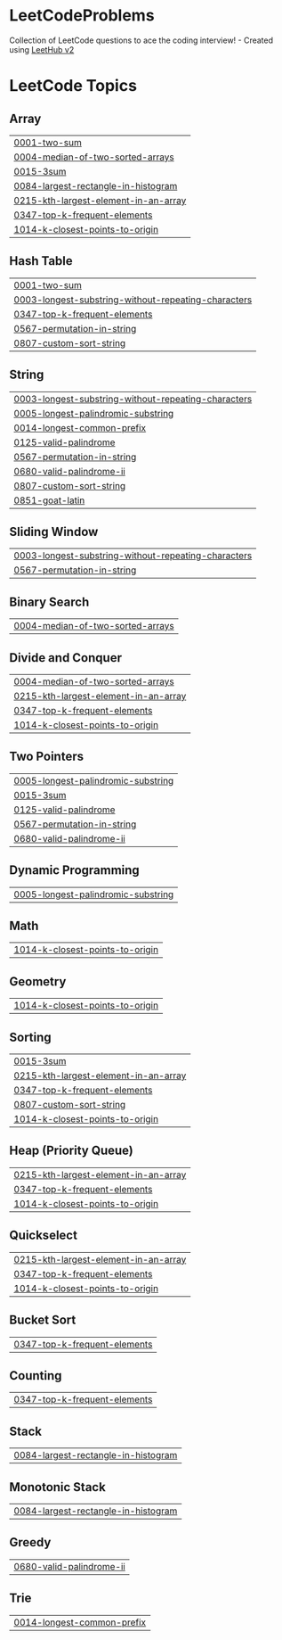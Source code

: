 # LeetCodeProblems
Collection of LeetCode questions to ace the coding interview! - Created using [LeetHub v2](https://github.com/arunbhardwaj/LeetHub-2.0)

<!---LeetCode Topics Start-->
# LeetCode Topics
## Array
|  |
| ------- |
| [0001-two-sum](https://github.com/hackingworm/LeetCodeProblems/tree/master/0001-two-sum) |
| [0004-median-of-two-sorted-arrays](https://github.com/hackingworm/LeetCodeProblems/tree/master/0004-median-of-two-sorted-arrays) |
| [0015-3sum](https://github.com/hackingworm/LeetCodeProblems/tree/master/0015-3sum) |
| [0084-largest-rectangle-in-histogram](https://github.com/hackingworm/LeetCodeProblems/tree/master/0084-largest-rectangle-in-histogram) |
| [0215-kth-largest-element-in-an-array](https://github.com/hackingworm/LeetCodeProblems/tree/master/0215-kth-largest-element-in-an-array) |
| [0347-top-k-frequent-elements](https://github.com/hackingworm/LeetCodeProblems/tree/master/0347-top-k-frequent-elements) |
| [1014-k-closest-points-to-origin](https://github.com/hackingworm/LeetCodeProblems/tree/master/1014-k-closest-points-to-origin) |
## Hash Table
|  |
| ------- |
| [0001-two-sum](https://github.com/hackingworm/LeetCodeProblems/tree/master/0001-two-sum) |
| [0003-longest-substring-without-repeating-characters](https://github.com/hackingworm/LeetCodeProblems/tree/master/0003-longest-substring-without-repeating-characters) |
| [0347-top-k-frequent-elements](https://github.com/hackingworm/LeetCodeProblems/tree/master/0347-top-k-frequent-elements) |
| [0567-permutation-in-string](https://github.com/hackingworm/LeetCodeProblems/tree/master/0567-permutation-in-string) |
| [0807-custom-sort-string](https://github.com/hackingworm/LeetCodeProblems/tree/master/0807-custom-sort-string) |
## String
|  |
| ------- |
| [0003-longest-substring-without-repeating-characters](https://github.com/hackingworm/LeetCodeProblems/tree/master/0003-longest-substring-without-repeating-characters) |
| [0005-longest-palindromic-substring](https://github.com/hackingworm/LeetCodeProblems/tree/master/0005-longest-palindromic-substring) |
| [0014-longest-common-prefix](https://github.com/hackingworm/LeetCodeProblems/tree/master/0014-longest-common-prefix) |
| [0125-valid-palindrome](https://github.com/hackingworm/LeetCodeProblems/tree/master/0125-valid-palindrome) |
| [0567-permutation-in-string](https://github.com/hackingworm/LeetCodeProblems/tree/master/0567-permutation-in-string) |
| [0680-valid-palindrome-ii](https://github.com/hackingworm/LeetCodeProblems/tree/master/0680-valid-palindrome-ii) |
| [0807-custom-sort-string](https://github.com/hackingworm/LeetCodeProblems/tree/master/0807-custom-sort-string) |
| [0851-goat-latin](https://github.com/hackingworm/LeetCodeProblems/tree/master/0851-goat-latin) |
## Sliding Window
|  |
| ------- |
| [0003-longest-substring-without-repeating-characters](https://github.com/hackingworm/LeetCodeProblems/tree/master/0003-longest-substring-without-repeating-characters) |
| [0567-permutation-in-string](https://github.com/hackingworm/LeetCodeProblems/tree/master/0567-permutation-in-string) |
## Binary Search
|  |
| ------- |
| [0004-median-of-two-sorted-arrays](https://github.com/hackingworm/LeetCodeProblems/tree/master/0004-median-of-two-sorted-arrays) |
## Divide and Conquer
|  |
| ------- |
| [0004-median-of-two-sorted-arrays](https://github.com/hackingworm/LeetCodeProblems/tree/master/0004-median-of-two-sorted-arrays) |
| [0215-kth-largest-element-in-an-array](https://github.com/hackingworm/LeetCodeProblems/tree/master/0215-kth-largest-element-in-an-array) |
| [0347-top-k-frequent-elements](https://github.com/hackingworm/LeetCodeProblems/tree/master/0347-top-k-frequent-elements) |
| [1014-k-closest-points-to-origin](https://github.com/hackingworm/LeetCodeProblems/tree/master/1014-k-closest-points-to-origin) |
## Two Pointers
|  |
| ------- |
| [0005-longest-palindromic-substring](https://github.com/hackingworm/LeetCodeProblems/tree/master/0005-longest-palindromic-substring) |
| [0015-3sum](https://github.com/hackingworm/LeetCodeProblems/tree/master/0015-3sum) |
| [0125-valid-palindrome](https://github.com/hackingworm/LeetCodeProblems/tree/master/0125-valid-palindrome) |
| [0567-permutation-in-string](https://github.com/hackingworm/LeetCodeProblems/tree/master/0567-permutation-in-string) |
| [0680-valid-palindrome-ii](https://github.com/hackingworm/LeetCodeProblems/tree/master/0680-valid-palindrome-ii) |
## Dynamic Programming
|  |
| ------- |
| [0005-longest-palindromic-substring](https://github.com/hackingworm/LeetCodeProblems/tree/master/0005-longest-palindromic-substring) |
## Math
|  |
| ------- |
| [1014-k-closest-points-to-origin](https://github.com/hackingworm/LeetCodeProblems/tree/master/1014-k-closest-points-to-origin) |
## Geometry
|  |
| ------- |
| [1014-k-closest-points-to-origin](https://github.com/hackingworm/LeetCodeProblems/tree/master/1014-k-closest-points-to-origin) |
## Sorting
|  |
| ------- |
| [0015-3sum](https://github.com/hackingworm/LeetCodeProblems/tree/master/0015-3sum) |
| [0215-kth-largest-element-in-an-array](https://github.com/hackingworm/LeetCodeProblems/tree/master/0215-kth-largest-element-in-an-array) |
| [0347-top-k-frequent-elements](https://github.com/hackingworm/LeetCodeProblems/tree/master/0347-top-k-frequent-elements) |
| [0807-custom-sort-string](https://github.com/hackingworm/LeetCodeProblems/tree/master/0807-custom-sort-string) |
| [1014-k-closest-points-to-origin](https://github.com/hackingworm/LeetCodeProblems/tree/master/1014-k-closest-points-to-origin) |
## Heap (Priority Queue)
|  |
| ------- |
| [0215-kth-largest-element-in-an-array](https://github.com/hackingworm/LeetCodeProblems/tree/master/0215-kth-largest-element-in-an-array) |
| [0347-top-k-frequent-elements](https://github.com/hackingworm/LeetCodeProblems/tree/master/0347-top-k-frequent-elements) |
| [1014-k-closest-points-to-origin](https://github.com/hackingworm/LeetCodeProblems/tree/master/1014-k-closest-points-to-origin) |
## Quickselect
|  |
| ------- |
| [0215-kth-largest-element-in-an-array](https://github.com/hackingworm/LeetCodeProblems/tree/master/0215-kth-largest-element-in-an-array) |
| [0347-top-k-frequent-elements](https://github.com/hackingworm/LeetCodeProblems/tree/master/0347-top-k-frequent-elements) |
| [1014-k-closest-points-to-origin](https://github.com/hackingworm/LeetCodeProblems/tree/master/1014-k-closest-points-to-origin) |
## Bucket Sort
|  |
| ------- |
| [0347-top-k-frequent-elements](https://github.com/hackingworm/LeetCodeProblems/tree/master/0347-top-k-frequent-elements) |
## Counting
|  |
| ------- |
| [0347-top-k-frequent-elements](https://github.com/hackingworm/LeetCodeProblems/tree/master/0347-top-k-frequent-elements) |
## Stack
|  |
| ------- |
| [0084-largest-rectangle-in-histogram](https://github.com/hackingworm/LeetCodeProblems/tree/master/0084-largest-rectangle-in-histogram) |
## Monotonic Stack
|  |
| ------- |
| [0084-largest-rectangle-in-histogram](https://github.com/hackingworm/LeetCodeProblems/tree/master/0084-largest-rectangle-in-histogram) |
## Greedy
|  |
| ------- |
| [0680-valid-palindrome-ii](https://github.com/hackingworm/LeetCodeProblems/tree/master/0680-valid-palindrome-ii) |
## Trie
|  |
| ------- |
| [0014-longest-common-prefix](https://github.com/hackingworm/LeetCodeProblems/tree/master/0014-longest-common-prefix) |
<!---LeetCode Topics End-->